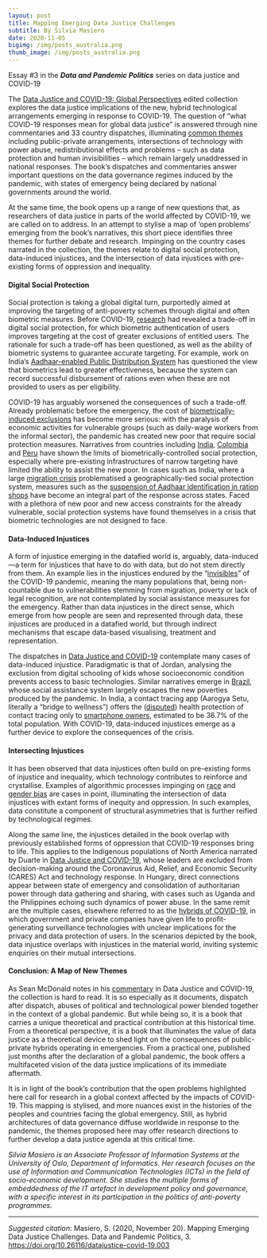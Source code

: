 ```yaml
---
layout: post
title: Mapping Emerging Data Justice Challenges
subtitle: By Silvia Masiero
date: 2020-11-05
bigimg: /img/posts_australia.png
thumb_image: /img/posts_australia.png
---
```


Essay #3 in the **_Data and Pandemic Politics_** series on data justice and COVID-19

The [Data Justice and COVID-19: Global Perspectives](https://archive.org/download/data-justice-and-covid-19/Data_Justice_and_COVID-19.pdf) edited collection explores the data justice implications of the new, hybrid technological arrangements emerging in response to COVID-19. The question of “what COVID-19 responses mean for global data justice” is answered through nine commentaries and 33 country dispatches, illuminating [common themes](https://blogs.lse.ac.uk/medialse/2020/10/08/book-review-of-data-justice-and-covid-19-global-perspectives/) including public-private arrangements, intersections of technology with power abuse, redistributional effects and problems – such as data protection and human invisibilities – which remain largely unaddressed in national responses. The book’s dispatches and commentaries answer important questions on the data governance regimes induced by the pandemic, with states of emergency being declared by national governments around the world.

At the same time, the book opens up a range of new questions that, as researchers of data justice in parts of the world affected by COVID-19, we are called on to address. In an attempt to stylise a map of ‘open problems’ emerging from the book’s narratives, this short piece identifies three themes for further debate and research. Impinging on the country cases narrated in the collection, the themes relate to digital social protection, data-induced injustices, and the intersection of data injustices with pre-existing forms of oppression and inequality.

#### Digital Social Protection

Social protection is taking a global digital turn, purportedly aimed at improving the targeting of anti-poverty schemes through digital and often biometric measures. Before COVID-19, [research](https://www.ideasforindia.in/topics/poverty-inequality/balancing-corruption-and-exclusion-incorporating-aadhaar-into-pds.html) had revealed a trade-off in digital social protection, for which biometric authentication of users improves targeting at the cost of greater exclusions of entitled users. The rationale for such a trade-off has been questioned, as well as the ability of biometric systems to guarantee accurate targeting. For example, work on India’s [Aadhaar-enabled Public Distribution System](https://www.epw.in/engage/article/conundrum-efficiency-and-inclusion-aadhaar-and) has questioned the view that biometrics lead to greater effectiveness, because the system can record successful disbursement of rations even when these are not provided to users as per eligibility.

COVID-19 has arguably worsened the consequences of such a trade-off. Already problematic before the emergency, the cost of [biometrically-induced exclusions](https://data-activism.net/2020/04/bigdatasur-beyond-touchscreens-the-perils-of-biometric-social-welfare-in-lockdown/) has become more serious: with the paralysis of economic activities for vulnerable groups (such as daily-wage workers from the informal sector), the pandemic has created new poor that require social protection measures. Narratives from countries including [India](https://www.thehindu.com/opinion/lead/the-perils-of-an-all-out-lockdown/article31136890.ece), [Colombia](https://data-activism.net/2020/05/bigdatasur-covid-the-case-of-the-solidarity-income-in-colombia-the-experimentation-with-data-on-social-policy-during-the-pandemic/) and [Peru](https://data-activism.net/2020/06/bigdatasur-covid-on-not-being-visible-to-the-state-the-case-of-peru/) have shown the limits of biometrically-controlled social protection, especially where pre-existing infrastructures of narrow targeting have limited the ability to assist the new poor. In cases such as India, where a large [migration crisis](https://www.financialexpress.com/opinion/covid-19-outbreak-immediate-framework-needed-for-reaching-out-to-distressed-migrant-workers/1935791/) problematised a geographically-tied social protection system, measures such as the [suspension of Aadhaar identification in ration shops](https://blogs.lse.ac.uk/southasia/2020/03/31/running-a-biometric-free-food-security-system-during-indias-lockdown-practical-recommendations/) have become an integral part of the response across states. Faced with a plethora of new poor and new access constraints for the already vulnerable, social protection systems have found themselves in a crisis that biometric technologies are not designed to face.

#### Data-Induced Injustices

A form of injustice emerging in the datafied world is, arguably, data-induced—a term for injustices that have to do with data, but do not stem directly from them. An example lies in the injustices endured by the “[invisibles](https://data-activism.net/2020/04/bigdatasur-a-widening-data-divide-covid-19-and-the-global-south/)” of the COVID-19 pandemic, meaning the many populations that, being non-countable due to vulnerabilities stemming from migration, poverty or lack of legal recognition, are not contemplated by social assistance measures for the emergency. Rather than data injustices in the direct sense, which emerge from how people are seen and represented through data, these injustices are produced in a datafied world, but through indirect mechanisms that escape data-based visualising, treatment and representation.

The dispatches in [Data Justice and COVID-19](https://archive.org/download/data-justice-and-covid-19/Data_Justice_and_COVID-19.pdf) contemplate many cases of data-induced injustice. Paradigmatic is that of Jordan, analysing the exclusion from digital schooling of kids whose socioeconomic condition prevents access to basic technologies. Similar narratives emerge in [Brazil](https://data-activism.net/2020/06/bigdatasur-covid-the-pandemic-and-the-new-socio-digital-order-in-the-global-south-the-case-of-sao-paulo/), whose social assistance system largely escapes the new poverties produced by the pandemic. In India, a contact tracing app (Aarogya Setu, literally a “bridge to wellness”) offers the ([disputed](https://internetfreedom.in/aarogya-setu-through-the-right-to-information-lens/)) health protection of contact tracing only to [smartphone owners](https://data-activism.net/2020/04/bigdatasur-covid-surveillance-in-the-time-of-coronavirus-the-case-of-the-indian-contact-tracing-app-aarogya-setu/), estimated to be 36.7% of the total population. With COVID-19, data-induced injustices emerge as a further device to explore the consequences of the crisis.

#### Intersecting Injustices

It has been observed that data injustices often build on pre-existing forms of injustice and inequality, which technology contributes to reinforce and crystallise. Examples of algorithmic processes impinging on [race](https://books.google.no/books?hl=it&lr=&id=-ThDDwAAQBAJ&oi=fnd&pg=PP9&dq=safiya+noble&ots=gBtpXkP-L4&sig=NMn90JplV68Qh_8bct7L4ivdS6Y&redir_esc=y#v=onepage&q=safiya%20noble&f=false) and [gender bias](https://books.google.no/books?id=MKZYDwAAQBAJ&printsec=frontcover&dq=invisible+women+criado&hl=it&sa=X&ved=2ahUKEwjj54_Tp-HsAhWOk4sKHaxOCNwQ6AEwAHoECAYQAg#v=onepage&q=invisible%20women%20criado&f=false) are cases in point, illuminating the intersection of data injustices with extant forms of inequity and oppression. In such examples, data constitute a component of structural asymmetries that is further reified by technological regimes.

Along the same line, the injustices detailed in the book overlap with previously established forms of oppression that COVID-19 responses bring to life. This applies to the Indigenous populations of North America narrated by Duarte in [Data Justice and COVID-19](https://archive.org/download/data-justice-and-covid-19/Data_Justice_and_COVID-19.pdf), whose leaders are excluded from decision-making around the Coronavirus Aid, Relief, and Economic Security (CARES) Act and technology response. In Hungary, direct connections appear between state of emergency and consolidation of authoritarian power through data gathering and sharing, with cases such as Uganda and the Philippines echoing such dynamics of power abuse. In the same remit are the multiple cases, elsewhere referred to as the [hybrids of COVID-19](https://blogs.lse.ac.uk/medialse/2020/10/08/book-review-of-data-justice-and-covid-19-global-perspectives/), in which government and private companies have given life to profit-generating surveillance technologies with unclear implications for the privacy and data protection of users. In the scenarios depicted by the book, data injustice overlaps with injustices in the material world, inviting systemic enquiries on their mutual intersections.

#### Conclusion: A Map of New Themes

As Sean McDonald notes in his [commentary](https://archive.org/download/data-justice-and-covid-19/Data_Justice_and_COVID-19.pdf) in Data Justice and COVID-19, the collection is hard to read. It is so especially as it documents, dispatch after dispatch, abuses of political and technological power blended together in the context of a global pandemic. But while being so, it is a book that carries a unique theoretical and practical contribution at this historical time. From a theoretical perspective, it is a book that illuminates the value of data justice as a theoretical device to shed light on the consequences of public-private hybrids operating in emergencies. From a practical one, published just months after the declaration of a global pandemic, the book offers a multifaceted vision of the data justice implications of its immediate aftermath.

It is in light of the book’s contribution that the open problems highlighted here call for research in a global context affected by the impacts of COVID-19. This mapping is stylised, and more nuances exist in the histories of the peoples and countries facing the global emergency. Still, as hybrid architectures of data governance diffuse worldwide in response to the pandemic, the themes proposed here may offer research directions to further develop a data justice agenda at this critical time.

_Silvia Masiero is an Associate Professor of Information Systems at the University of Oslo, Department of Informatics. Her research focuses on the use of Information and Communication Technologies (ICTs) in the field of socio-economic development. She studies the multiple forms of embeddedness of the IT artefact in development policy and governance, with a specific interest in its participation in the politics of anti-poverty programmes._

***
_Suggested citation_: Masiero, S. (2020, November 20). Mapping Emerging Data Justice Challenges. Data and Pandemic Politics, 3. https://doi.org/10.26116/datajustice-covid-19.003
